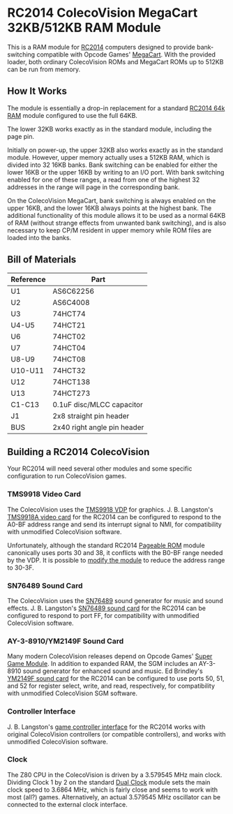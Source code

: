 # RC2014 ColecoVision MegaCart 32KB/512KB RAM Module

This is a RAM module for [RC2014](https://rc2014.co.uk/) computers designed to provide bank-switching compatible with Opcode Games' [MegaCart](https://forums.atariage.com/topic/216354-colecovision-megacart-faq/). With the provided loader, both ordinary ColecoVision ROMs and MegaCart ROMs up to 512KB can be run from memory.

## How It Works

The module is essentially a drop-in replacement for a standard [RC2014 64k RAM](https://rc2014.co.uk/modules/64k-ram/) module configured to use the full 64KB.

The lower 32KB works exactly as in the standard module, including the page pin.

Initially on power-up, the upper 32KB also works exactly as in the standard module. However, upper memory actually uses a 512KB RAM, which is divided into 32 16KB banks. Bank switching can be enabled for either the lower 16KB or the upper 16KB by writing to an I/O port. With bank switching enabled for one of these ranges, a read from one of the highest 32 addresses in the range will page in the corresponding bank.

On the ColecoVision MegaCart, bank switching is always enabled on the upper 16KB, and the lower 16KB always points at the highest bank. The additional functionality of this module allows it to be used as a normal 64KB of RAM (without strange effects from unwanted bank switching), and is also necessary to keep CP/M resident in upper memory while ROM files are loaded into the banks.

## Bill of Materials

| Reference | Part |
|-|-|
| U1 | AS6C62256 |
| U2 | AS6C4008 |
| U3 | 74HCT74 |
| U4-U5 | 74HCT21 |
| U6 | 74HCT02 |
| U7 | 74HCT04 |
| U8-U9 | 74HCT08 |
| U10-U11 | 74HCT32 |
| U12 | 74HCT138 |
| U13 | 74HCT273 |
| C1-C13 | 0.1uF disc/MLCC capacitor |
| J1 | 2x8 straight pin header |
| BUS | 2x40 right angle pin header |

## Building a RC2014 ColecoVision

Your RC2014 will need several other modules and some specific configuration to run ColecoVision games.

### TMS9918 Video Card

The ColecoVision uses the [TMS9918 VDP](https://en.wikipedia.org/wiki/TMS9918) for graphics. J. B. Langston's [TMS9918A video card](https://github.com/jblang/TMS9918A) for the RC2014 can be configured to respond to the A0-BF address range and send its interrupt signal to NMI, for compatibility with unmodified ColecoVision software.

Unfortunately, although the standard RC2014 [Pageable ROM](https://rc2014.co.uk/modules/pageable-rom/) module canonically uses ports 30 and 38, it conflicts with the B0-BF range needed by the VDP. It is possible to [modify the module](https://github.com/jblang/TMS9918A/issues/12) to reduce the address range to 30-3F.

### SN76489 Sound Card

The ColecoVision uses the [SN76489](https://en.wikipedia.org/wiki/Texas_Instruments_SN76489) sound generator for music and sound effects. J. B. Langston's [SN76489 sound card](https://github.com/jblang/SN76489) for the RC2014 can be configured to respond to port FF, for compatibility with unmodified ColecoVision software.

### AY-3-8910/YM2149F Sound Card

Many modern ColecoVision releases depend on Opcode Games' [Super Game Module](https://www.colecovision.dk/sem.htm). In addition to expanded RAM, the SGM includes an AY-3-8910 sound generator for enhanced sound and music. Ed Brindley's [YM2149F sound card](https://github.com/electrified/rc2014-ym2149) for the RC2014 can be configured to use ports 50, 51, and 52 for register select, write, and read, respectively, for compatibility with unmodified ColecoVision SGM software.

### Controller Interface

J. B. Langston's [game controller interface](https://github.com/jblang/GameController) for the RC2014 works with original ColecoVision controllers (or compatible controllers), and works with unmodified ColecoVision software.

### Clock

The Z80 CPU in the ColecoVision is driven by a 3.579545 MHz main clock. Dividing Clock 1 by 2 on the standard [Dual Clock](https://rc2014.co.uk/modules/dual-clock-module/) module sets the main clock speed to 3.6864 MHz, which is fairly close and seems to work with most (all?) games. Alternatively, an actual 3.579545 MHz oscillator can be connected to the external clock interface.
